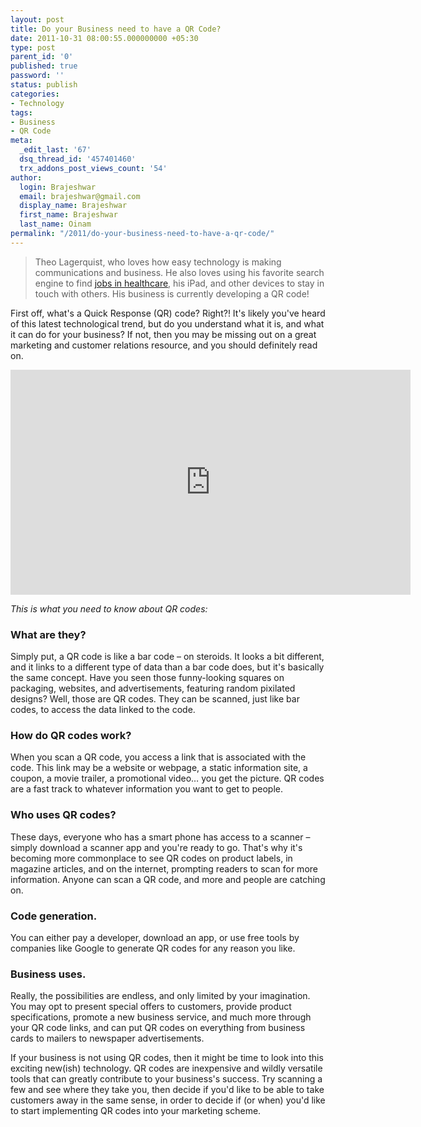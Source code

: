 ```yaml
---
layout: post
title: Do your Business need to have a QR Code?
date: 2011-10-31 08:00:55.000000000 +05:30
type: post
parent_id: '0'
published: true
password: ''
status: publish
categories:
- Technology
tags:
- Business
- QR Code
meta:
  _edit_last: '67'
  dsq_thread_id: '457401460'
  trx_addons_post_views_count: '54'
author:
  login: Brajeshwar
  email: brajeshwar@gmail.com
  display_name: Brajeshwar
  first_name: Brajeshwar
  last_name: Oinam
permalink: "/2011/do-your-business-need-to-have-a-qr-code/"
---
```

<blockquote>Theo Lagerquist, who loves how easy technology is making communications and business. He also loves using his favorite search engine to find <a href="http://www.soliant.com/">jobs in healthcare</a>, his iPad, and other devices to stay in touch with others. His business is currently developing a QR code!</p></blockquote>
<p>First off, what's a Quick Response (QR) code? Right?! It's likely you've heard of this latest technological trend, but do you understand what it is, and what it can do for your business? If not, then you may be missing out on a great marketing and customer relations resource, and you should definitely read on.</p>

<p><iframe width="640" height="360" src="http://www.youtube.com/embed/B3lrcOhmp9g?hd=1" frameborder="0" allowfullscreen></iframe></p>
<p><em>This is what you need to know about QR codes:</em></p>
<h3>What are they?</h3>
<p>Simply put, a QR code is like a bar code &#8211; on steroids. It looks a bit different, and it links to a different type of data than a bar code does, but it's basically the same concept. Have you seen those funny-looking squares on packaging, websites, and advertisements, featuring random pixilated designs? Well, those are QR codes. They can be scanned, just like bar codes, to access the data linked to the code.</p>
<h3>How do QR codes work?</h3>
<p>When you scan a QR code, you access a link that is associated with the code. This link may be a website or webpage, a static information site, a coupon, a movie trailer, a promotional video&#8230; you get the picture. QR codes are a fast track to whatever information you want to get to people.</p>
<h3>Who uses QR codes?</h3>
<p>These days, everyone who has a smart phone has access to a scanner &#8211; simply download a scanner app and you're ready to go. That's why it's becoming more commonplace to see QR codes on product labels, in magazine articles, and on the internet, prompting readers to scan for more information. Anyone can scan a QR code, and more and people are catching on.</p>
<h3>Code generation.</h3>
<p>You can either pay a developer, download an app, or use free tools by companies like Google to generate QR codes for any reason you like.</p>
<h3>Business uses.</h3>
<p>Really, the possibilities are endless, and only limited by your imagination. You may opt to present special offers to customers, provide product specifications, promote a new business service, and much more through your QR code links, and can put QR codes on everything from business cards to mailers to newspaper advertisements.</p>
<p>If your business is not using QR codes, then it might be time to look into this exciting new(ish) technology. QR codes are inexpensive and wildly versatile tools that can greatly contribute to your business's success. Try scanning a few and see where they take you, then decide if you'd like to be able to take customers away in the same sense, in order to decide if (or when) you'd like to start implementing QR codes into your marketing scheme.</p>
